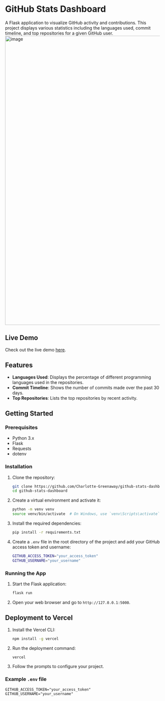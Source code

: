 # GitHub Stats Dashboard

A Flask application to visualize GitHub activity and contributions. This project displays various statistics including the languages used, commit timeline, and top repositories for a given GitHub user.
<img width="940" alt="image" src="https://github.com/user-attachments/assets/a1609c48-c159-4430-940d-2c5d8f366cd7">

## Live Demo

Check out the live demo [here](https://github-stats.charlotte-greenaway.com/).

## Features

- **Languages Used**: Displays the percentage of different programming languages used in the repositories.
- **Commit Timeline**: Shows the number of commits made over the past 30 days.
- **Top Repositories**: Lists the top repositories by recent activity.

## Getting Started

### Prerequisites

- Python 3.x
- Flask
- Requests
- dotenv

### Installation

1. Clone the repository:

    ```sh
    git clone https://github.com/Charlotte-Greenaway/github-stats-dashboard.git
    cd github-stats-dashboard
    ```

2. Create a virtual environment and activate it:

    ```sh
    python -m venv venv
    source venv/bin/activate  # On Windows, use `venv\Scripts\activate`
    ```

3. Install the required dependencies:

    ```sh
    pip install -r requirements.txt
    ```

4. Create a `.env` file in the root directory of the project and add your GitHub access token and username:

    ```sh
    GITHUB_ACCESS_TOKEN="your_access_token"
    GITHUB_USERNAME="your_username"
    ```

### Running the App

1. Start the Flask application:

    ```sh
    flask run
    ```

2. Open your web browser and go to `http://127.0.0.1:5000`.

## Deployment to Vercel

1. Install the Vercel CLI:

    ```sh
    npm install -g vercel
    ```

2. Run the deployment command:

    ```sh
    vercel
    ```

3. Follow the prompts to configure your project.

### Example `.env` file

```plaintext
GITHUB_ACCESS_TOKEN="your_access_token"
GITHUB_USERNAME="your_username"
```
